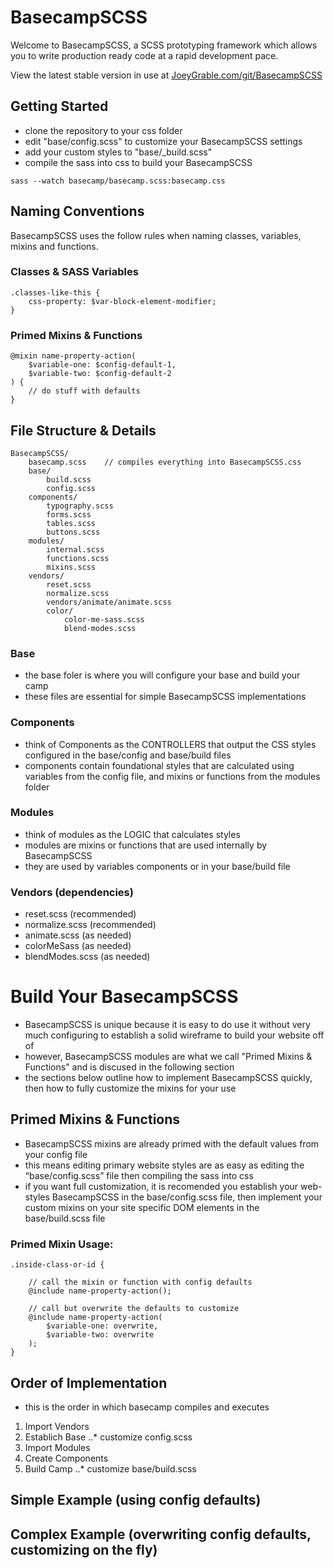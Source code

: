 # BasecampSCSS

Welcome to BasecampSCSS, a SCSS prototyping framework which allows you to write production ready code at a rapid development pace.

View the latest stable version in use at [JoeyGrable.com/git/BasecampSCSS](http://joeygrable.com/git/BasecampSCSS/)



## Getting Started

- clone the repository to your css folder
- edit "base/config.scss" to customize your BasecampSCSS settings
- add your custom styles to "base/_build.scss"
- compile the sass into css to build your BasecampSCSS

```
sass --watch basecamp/basecamp.scss:basecamp.css
```



## Naming Conventions

BasecampSCSS uses the follow rules when naming classes, variables, mixins and functions.



### Classes & SASS Variables

```
.classes-like-this {
    css-property: $var-block-element-modifier;
}

```



### Primed Mixins & Functions


```
@mixin name-property-action(
    $variable-one: $config-default-1,
    $variable-two: $config-default-2
) {
    // do stuff with defaults
}

```



## File Structure & Details

```
BasecampSCSS/
    basecamp.scss    // compiles everything into BasecampSCSS.css
    base/
        build.scss
        config.scss
    components/
        typography.scss
        forms.scss
        tables.scss
        buttons.scss
    modules/
        internal.scss
        functions.scss
        mixins.scss
    vendors/
        reset.scss
        normalize.scss
        vendors/animate/animate.scss
        color/
            color-me-sass.scss
            blend-modes.scss
```



### Base

- the base foler is where you will configure your base and build your camp
- these files are essential for simple BasecampSCSS implementations



### Components

- think of Components as the CONTROLLERS that output the CSS styles configured in the base/config and base/build files
- components contain foundational styles that are calculated using variables from the config file, and mixins or functions from the modules folder



### Modules

- think of modules as the LOGIC that calculates styles
- modules are mixins or functions that are used internally by BasecampSCSS
- they are used by variables components or in your base/build file



### Vendors (dependencies)

- reset.scss        (recommended)
- normalize.scss    (recommended)
- animate.scss      (as needed)
- colorMeSass       (as needed)
- blendModes.scss   (as needed)




# Build Your BasecampSCSS

- BasecampSCSS is unique because it is easy to do use it without very much configuring to establish a solid wireframe to build your website off of
- however, BasecampSCSS modules are what we call "Primed Mixins & Functions" and is discused in the following section
- the sections below outline how to implement BasecampSCSS quickly, then how to fully customize the mixins for your use



## Primed Mixins & Functions

- BasecampSCSS mixins are already primed with the default values from your config file
- this means editing primary website styles are as easy as editing the “base/config.scss” file then compiling the sass into css
- if you want full customization, it is recomended you establish your web-styles BasecampSCSS in the base/config.scss file, then implement your custom mixins on your site specific DOM elements in the base/build.scss file



### Primed Mixin Usage:


```
.inside-class-or-id {

    // call the mixin or function with config defaults
    @include name-property-action();

    // call but overwrite the defaults to customize
    @include name-property-action(
        $variable-one: overwrite,
        $variable-two: overwrite
    );
}

```



## Order of Implementation

- this is the order in which basecamp compiles and executes

1. Import Vendors
2. Establich Base
..* customize config.scss
3. Import Modules 
4. Create Components
5. Build Camp
..* customize base/build.scss



## Simple Example (using config defaults)



## Complex Example (overwriting config defaults, customizing on the fly)


